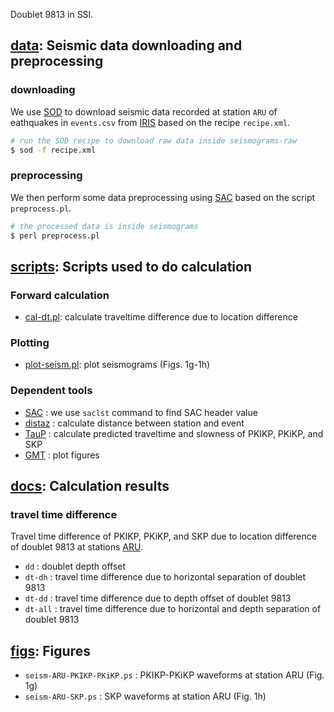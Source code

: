 Doublet 9813 in SSI.

## [data](data/): Seismic data downloading and preprocessing

### downloading

We use [SOD](http://www.seis.sc.edu/sod/) to download seismic data recorded at station `ARU` of eathquakes in `events.csv` from [IRIS](https://www.iris.edu/hq/) based on the recipe `recipe.xml`.

``` bash
# run the SOD recipe to download raw data inside seismograms-raw
$ sod -f recipe.xml
```
### preprocessing

We then perform some data preprocessing using [SAC](http://ds.iris.edu/ds/nodes/dmc/forms/sac/) based on the script `preprocess.pl`.

``` bash
# the processed data is inside seismograms
$ perl preprocess.pl
```

## [scripts](scripts/): Scripts used to do calculation

### Forward calculation

- [cal-dt.pl](scripts/cal-dt.pl): calculate traveltime difference due to location difference

### Plotting

- [plot-seism.pl](scripts/plot-seism.pl): plot seismograms (Figs. 1g-1h)

### Dependent tools

- [SAC](http://ds.iris.edu/ds/nodes/dmc/forms/sac/) : we use `saclst` command to find SAC header value
- [distaz](http://www.seis.sc.edu/software/distaz/) : calculate distance between station and event
- [TauP](http://www.seis.sc.edu/taup/index.html) : calculate predicted traveltime and slowness of PKIKP, PKiKP, and SKP
- [GMT](https://www.generic-mapping-tools.org/) : plot figures


## [docs](docs/): Calculation results

### travel time difference

Travel time difference of PKIKP, PKiKP, and SKP due to location difference of doublet 9813 at stations [ARU](ARU).

- `dd` : doublet depth offset
- `dt-dh` : travel time difference due to horizontal separation of doublet 9813
- `dt-dd` : travel time difference due to depth offset of doublet 9813
- `dt-all` : travel time difference due to horizontal and depth separation of doublet 9813


## [figs](figs/): Figures

- `seism-ARU-PKIKP-PKiKP.ps` : PKIKP-PKiKP waveforms at station ARU (Fig. 1g)
- `seism-ARU-SKP.ps` : SKP waveforms at station ARU (Fig. 1h)


